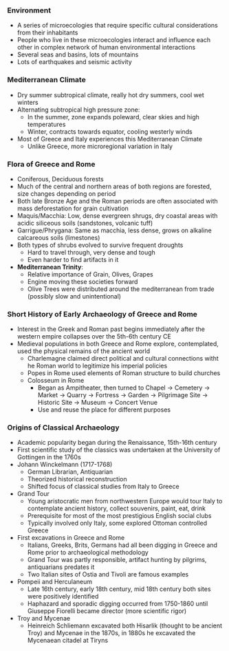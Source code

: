 ### Environment
 - A series of microecologies that require specific cultural considerations from their inhabitants
 - People who live in these microecologies interact and influence each other in complex network of human environmental interactions
 - Several seas and basins, lots of mountains
 - Lots of earthquakes and seismic activity

### Mediterranean Climate
 - Dry summer subtropical climate, really hot dry summers, cool wet winters
 - Alternating subtropical high pressure zone:
	 - In the summer, zone expands poleward, clear skies and high temperatures
	 - Winter, contracts towards equator, cooling westerly winds
 - Most of Greece and Italy experiences this Mediterranean Climate
	 - Unlike Greece, more microregional variation in Italy

### Flora of Greece and Rome
 - Coniferous, Deciduous forests
 - Much of the central and northern areas of both regions are forested, size changes depending on period
 - Both late Bronze Age and the Roman periods are often associated with mass deforestation for grain cultivation
 - Maquis/Macchia: Low, dense evergreen shrugs, dry coastal areas with acidic siliceous soils (sandstones, volcanic tuff)
 - Garrigue/Phrygana: Same as macchia, less dense, grows on alkaline calcareous soils (limestones)
 - Both types of shrubs evolved to survive frequent droughts
	 - Hard to travel through, very dense and tough
	 - Even harder to find artifacts in it
 - **Mediterranean Trinity**:
	 - Relative importance of Grain, Olives, Grapes
	 - Engine moving these societies forward
	 - Olive Trees were distributed around the mediterranean from trade (possibly slow and unintentional)

### Short History of Early Archaeology of Greece and Rome
 - Interest in the Greek and Roman past begins immediately after the western empire collapses over the 5th-6th century CE
 - Medieval populations in both Greece and Rome explore, contemplated, used the physical remains of the ancient world
	 - Charlemagne claimed direct political and cultural connections witht he Roman world to legitimize his imperial policies
	 - Popes in Rome used elements of Roman structure to build churches
	 - Colosseum in Rome
		 - Began as Ampitheater, then turned to Chapel -> Cemetery -> Market -> Quarry -> Fortress -> Garden -> Pilgrimage Site -> Historic Site -> Museum -> Concert Venue
		 - Use and reuse the place for different purposes

### Origins of Classical Archaeology
 - Academic popularity began during the Renaissance, 15th-16th century
 - First scientific study of the classics was undertaken at the University of Gottingen in the 1760s
 - Johann Winckelmann  (1717-1768)
	 - German Librarian, Antiquarian
	 - Theorized historical reconstruction
	 - Shifted focus of classical studies from Italy to Greece
 - Grand Tour
	 - Young aristocratic men from northwestern Europe would tour Italy to contemplate ancient history, collect souvenirs, paint, eat, drink
	 - Prerequisite for most of the most prestigious English social clubs
	 - Typically involved only Italy, some explored Ottoman controlled Greece
 - First excavations in Greece and Rome
	 - Italians, Greeks, Brits, Germans had all been digging in Greece and Rome prior to archaeological methodology
	 - Grand Tour was partly responsible, artifact hunting by pilgrims, antiquarians predates it
	 - Two Italian sites of Ostia and Tivoli are famous examples
 - Pompeii and Herculaneum
	 - Late 16th century, early 18th century, mid 18th century both sites were positively identified
	 - Haphazard and sporadic digging occurred from 1750-1860 until Giuseppe Fiorelli became director (more scientific rigor)
 - Troy and Mycenae
	 - Heinreich Schliemann excavated both Hisarlik (thought to be ancient Troy) and Mycenae in the 1870s, in 1880s he excavated the Mycenaean citadel at Tiryns
